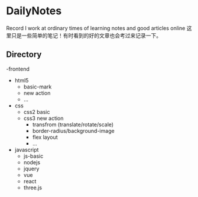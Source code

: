 # DailyNotes
Record I work at ordinary times of learning notes and good articles online
这里只是一些简单的笔记！有时看到的好的文章也会考过来记录一下。
##  Directory
-frontend
  - html5
    - basic-mark
    - new action
    - ...
  - css
    - css2 basic
    - css3 new action
      - transfrom (translate/rotate/scale)
      - border-radius/background-image
      - flex layout
      - ...
  - javascript
    - js-basic
    - nodejs
    - jquery
    - vue
    - react
    - three.js

